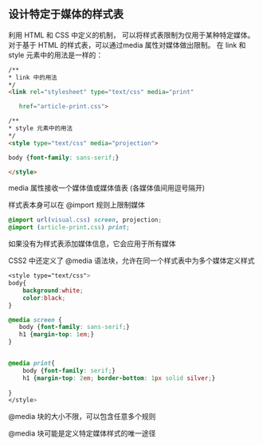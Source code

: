 ## 设计特定于媒体的样式表
利用 HTML 和 CSS 中定义的机制， 可以将样式表限制为仅用于某种特定媒体。对于基于 HTML 的样式表，可以通过media 属性对媒体做出限制。 在 link 和 style 元素中的用法是一样的：

```html
/**
* link 中的用法
*/
<link rel="stylesheet" type="text/css" media="print"

   href="article-print.css">

/**
* style 元素中的用法
*/
<style type="text/css" media="projection">

body {font-family: sans-serif;}

</style>
```

media 属性接收一个媒体值或媒体值表 (各媒体值间用逗号隔开)

样式表本身可以在 @import 规则上限制媒体

```css
@import url(visual.css) screen, projection;
@import (article-print.css) print;
```

如果没有为样式表添加媒体信息，它会应用于所有媒体

CSS2 中还定义了 @media 语法块，允许在同一个样式表中为多个媒体定义样式

```css
<style type="text/css">
body{
    background:white;
    color:black;
}

@media screen {
   body {font-family: sans-serif;}
   h1 {margin-top: 1em;}
}


@media print{
    body {font-family: serif;}
    h1 {margin-top: 2em; border-bottom: 1px solid silver;}
    
}
</style>
```

@media 块的大小不限，可以包含任意多个规则

@media 块可能是定义特定媒体样式的唯一途径
